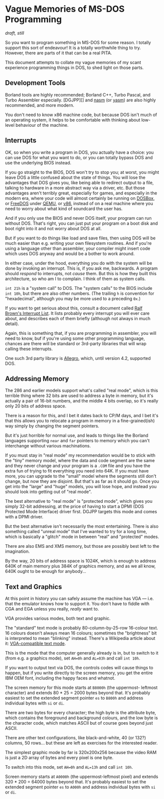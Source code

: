 Vague Memories of MS-DOS Programming
====================================

*draft, still*

So you want to program something in MS-DOS for some reason.  I
totally support this sort of endeavour!  It is a totally worthwhile
thing to try.  However, there are parts of it that can be a real
PITA.

This document attempts to collate my vague memories of my scant
experience programming things in DOS, to shed light on those parts.

Development Tools
-----------------

Borland tools are highly recommended; Borland C++, Turbo Pascal,
and Turbo Assembler especially.  [DGJPP][] and [nasm][] (or [yasm][])
are also highly recommended, and more modern.

You don't need to know x86 machine code, but because DOS isn't
much of an operating system, it helps to be comfortable with
thinking about low-level behaviour of the machine.

[DJGPP]: http://www.delorie.com/djgpp/
[nasm]: http://www.nasm.us/
[yasm]: http://yasm.tortall.net/

Interrupts
----------

OK, so when you write a program in DOS, you actually have a choice:
you can use DOS for what you want to do, or you can totally bypass
DOS and use the underlying BIOS instead.

If you go straight to the BIOS, DOS won't try to stop you; at
worst, you might leave DOS a little confused about the state of
things.  You will lose the advantages that DOS gives you, like being
able to redirect output to a file, talking to hardware in a more
abstract way via a driver, etc.  But those advantages aren't
terribly great, especially for games, and especially in the modern
era, where your code will almost certainly be running on [DOSBox][],
or [FreeDOS][] under [QEMU][], or [v86][], instead of on a real
machine where you need to worry about what kind of soundcard the
user has.

And if you only use the BIOS and never DOS itself, your program
can run without DOS.  That's right, you can just put your program
on a boot disk and boot right into it and not worry about DOS at all.

But if you want to do things like load and save files, then using
DOS will be much easier than e.g. writing your own filesystem routines.
And if you're using a language other than assembler, your compiler
might insert code which uses DOS anyway and would be a bother to work
around.

In either case, under the hood, everything you do with the system
will be done by invoking an interrupt.  This is, if you ask me,
backwards.  A program should *respond* to interrupts, not *cause* them.
But this is how they built this architecture, so who am I to complain.
I think of them as system calls.

`int 21h` is a "system call" to DOS.  The "system calls"
to the BIOS include `int 10h`, but there are also other numbers.
(The trailing `h` is convention for "hexadecimal", although you may
be more used to a preceding `0x`.)

If you want to get serious about this, consult a document called
[Ralf Brown's Interrupt List][].  It lists probably every interrupt
you will ever care about, and describes each of them briefly
(although not always in much detail).

Again, this is something that, if you are programming in assembler,
you will need to know, buf if you're using some other programming
language, chances are there will be standard or 3rd-party libraries
that will wrap calling these interrupts.

One such 3rd party library is [Allegro][], which, until version 4.2,
supported DOS.

[DOSBox]: https://www.dosbox.com/
[FreeDOS]: http://www.freedos.org/
[QEMU]: http://www.qemu-project.org/
[v86]: https://github.com/copy/v86
[Ralf Brown's Interrupt List]: http://www.cs.cmu.edu/~ralf/files.html
[Allegro]: http://liballeg.org/

Addressing Memory
-----------------

The 286 and earlier models support what's called "real mode", which
is this terrible thing where 32 bits are used to address a byte in
memory, but it's actually a pair of 16-bit numbers, and the middle
4 bits overlap, so it's really only 20 bits of address space.

There is a reason for this, and I bet it dates back to CP/M days,
and I bet it's that this allows you to relocate a program in
memory in a fine-grained(ish) way simply by changing the segment
pointers.

But it's just horrible for normal use, and leads to things like
the Borland languages supporting `near` and `far` pointers to
memory which you can't interchange without various machinations.

If you must stay in "real mode" my recommendation would be to stick
with the "tiny" memory model, where the data and code segment are
the same and they never change and your program is a `.COM` file
and you have the extra fun of trying to fit everything you need
into 64K.  If you must have more, you can upgrade to the "small"
model where the segments still don't change, but now they are
disjoint.  But that's as far as it should go.  Once you get into
the "large" and "huge" models, you will lose hope, and instead
you should look into getting out of "real mode".

The best alternative to "real mode" is "protected mode", which
gives you simply 32-bit addressing, at the price of having to
start a DPMI (DOS Protected Mode Interface) driver first.
DGJPP targets this mode and comes with a DPMI driver.

But the best alternative isn't necessarily the most entertaining.
There is also something called "unreal mode" that I've wanted
to try for a long time, which is basically a "glitch" mode in
between "real" and "protected" modes.

There are also EMS and XMS memory, but those are possibly best
left to the imagination.

By the way, 20 bits of address space is 1024K, which is enough
to address 640K of main memory plus 384K of graphics memory,
and as we all know, 640K ought to be enough for anybody...

Text and Graphics
-----------------

At this point in history you can safely assume the machine has
VGA — i.e. that the emulator knows how to support it.  You don't
have to fiddle with CGA and EGA unless you really, *really* want to.

VGA provides various modes, both text and graphic.

The "standard" text mode is probably 80-column-by-25-row 16-colour
text.  16 colours doesn't always mean 16 colours; sometimes the
"brightness" bit is interpreted to mean "blinking" instead.
There's a Wikipedia article about it: [VGA-compatible text mode][].

This is the mode that the computer generally already is in,
but to switch to it (from e.g. a graphics mode),
set `AH=0h` and `AL=03h` and call `int 10h`.

If you want to output text via DOS, the controls codes will
cause things to happen, but if you write directly to the screen
memory, you get the entire IBM OEM font, including the happy faces
and whatnot.

The screen memory for this mode starts at `B8000h` (the uppermost-
leftmost character) and extends 80 * 25 = 2000 bytes beyond that.
It's probably easiest to set the extended segment pointer `es` to
`B800h` and address individual bytes with `si` or `di`.

There are two bytes for every character; the high byte is the attribute
byte, which contains the foreground and background colours, and
the low byte is the character code, which matches ASCII but of
course goes beyond just ASCII.

There are other text configurations, like black-and-white,
40 (or 132?) columns, 50 rows... but these are left as exercises
for the interested reader.

The simplest graphic mode by far is 320x200x256 because the video
RAM is just a 2D array of bytes and every pixel is one byte.

To switch into this mode, set `AH=0h` and `AL=13h` and call `int 10h`.

Screen memory starts at `A0000h` (the uppermost-leftmost pixel)
and extends 320 * 200 = 64000 bytes beyond that.  It's probably
easiest to set the extended segment pointer `es` to `A000h` and
address individual bytes with `si` or `di`.

[VGA-compatible text mode]: https://en.wikipedia.org/wiki/VGA-compatible_text_mode
